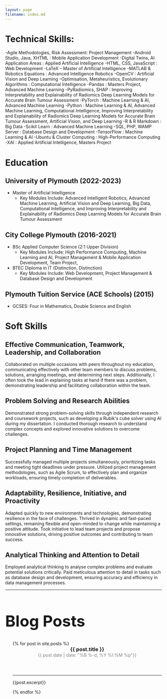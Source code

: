 ```yaml
---
layout: page
filename: index.md
---
```

# Technical Skills:
-Agile Methodologies, Risk Assessment:  Project Management
-Android Studio, Java, XHTML : Mobile Application Development
-Digital Twins, AI Application Areas : Applied Artificial Intelligence
-HTML, CSS, JavaScript : Web Development
-LaTeX – Master of Artificial Intelligence
-MATLAB & Robotics Equations : Advanced Intelligence Robotics
-OpenCV : Artificial Vision and Deep Learning
-Optimisation, Metaheuristics, Evolutionary Algorithms : Computational Intelligence
-Pandas : Masters Project, Advanced Machine Learning
-PyRadiomics, SHAP : Improving Interpretability and Explainability of Radiomics Deep Learning Models for Accurate Brain Tumour Assessment
-PyTorch : Machine Learning & AI, Advanced Machine Learning
-Python : Machine Learning & AI, Advanced Machine Learning, Computational Intelligence, Improving Interpretability and Explainability of Radiomics Deep Learning Models for Accurate Brain Tumour Assessment, Artificial Vision, and Deep Learning
-R & R Markdown : Big Data
-Scikit Learn : Advanced Machine Learning
-SQL, PHP, WAMP Server : Database Design and Development
-TensorFlow : Machine Learning & AI
-Ubuntu & Cluster Computing : High-Performance Computing
-XAI : Applied Artificial Intelligence, Masters Project

# Education

## University of Plymouth (2022-2023)
- Master of Artificial Intelligence
    - Key Modules Include: Advanced Intelligent Robotics, Advanced Machine Learning, Artificial Vision and Deep Learning, Big Data, Computational Intelligence, and Improving Interpretability and Explainability of Radiomics Deep Learning Models for Accurate Brain Tumour Assessment

## City College Plymouth (2016-2021)
- BSc Applied Computer Science (2:1 Upper Division)
    - Key Modules Include: High Performance Computing, Machine Learning and AI, Project Management & Mobile Application Development, Team Project,
- BTEC Diploma in IT (Distinction, Distinction)
    - Key Modules Include: Web Development, Project Management & Database Design and Development

## Plymouth Tuition Service (ACE Schools) (2015)
- GCSES: Four in Mathematics, Double Science and English 


# Soft Skills

## Effective Communication, Teamwork, Leadership, and Collaboration
Collaborated on multiple occasions with peers throughout my education, communicating effectively with other team members to discuss problems, solutions, arranging meetings, and determining next steps. Additionally, I often took the lead in explaining tasks at hand if there was a problem, demonstrating leadership and facilitating collaboration within the team.
## Problem Solving and Research Abilities
Demonstrated strong problem-solving skills through independent research and coursework projects, such as developing a Rubik's cube solver using AI during my dissertation. I conducted thorough research to understand complex concepts and explored innovative solutions to overcome challenges.
## Project Planning and Time Management
Successfully managed multiple projects simultaneously, prioritizing tasks and meeting tight deadlines under pressure. Utilized project management methodologies, such as Agile Scrum, to effectively plan and organize workloads, ensuring timely completion of deliverables.
## Adaptability, Resilience, Initiative, and Proactivity
Adapted quickly to new environments and technologies, demonstrating resilience in the face of challenges. Thrived in dynamic and fast-paced settings, remaining flexible and open-minded to change while maintaining a positive attitude. Took initiative to lead team projects and propose innovative solutions, driving positive outcomes and contributing to team success.
## Analytical Thinking and Attention to Detail
Employed analytical thinking to analyse complex problems and evaluate potential solutions critically. Paid meticulous attention to detail in tasks such as database design and development, ensuring accuracy and efficiency in data management processes.



<hr>
<h1 style="font-size:50px"> Blog Posts </h1>
<ul>
    {% for post in site.posts %}
        <header>
            <h3 style ="margin:0px; padding:0px;">{{ post.title }}</h3>
            <p style="color:#808080; margin:0px; padding:0px"><time datetime="{{ post.date | date: '%Y-%m-%d %H:%M' }}">{{ post.date | date: "%B %-d, %Y %I:%M %p"}}</time></p>
        </header>
        <hr>
        <p>{{post.excerpt}}</p>
    {% endfor %}
</ul>
